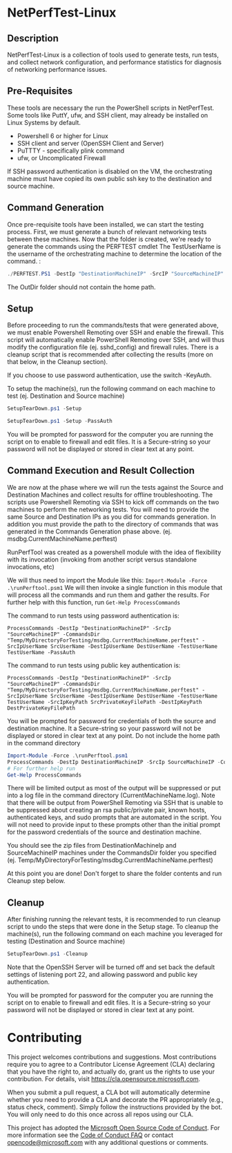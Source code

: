 # NetPerfTest-Linux

## Description

NetPerfTest-Linux is a collection of tools used to generate tests, run tests, and collect network configuration, and performance statistics for diagnosis of networking performance issues. 

## Pre-Requisites
These tools are necessary the run the PowerShell scripts in NetPerfTest. Some tools like PuttY, ufw, and SSH client, may already be installed on Linux Systems by default.

* Powershell 6 or higher for Linux
* SSH client and server (OpenSSH Client and Server)
* PuTTTY - specifically plink command
* ufw, or Uncomplicated Firewall

If SSH password authentication is disabled on the VM, the orchestrating machine must have copied its own public ssh key to the destination and source machine.

## Command Generation
Once pre-requisite tools have been installed, we can start the testing process. 
First, we must generate a bunch of relevant networking tests between these machines. 
Now that the folder is created, we're ready to generate the commands using the PERFTEST cmdlet 
The TestUserName is the username of the orchestrating machine to determine the location of the command. 
:

```PowerShell
./PERFTEST.PS1 -DestIp "DestinationMachineIP" -SrcIP "SourceMachineIP" -OutDir "Temp/MyDirectoryForTesting" -DestUserName "DestinationUserName" -SrcUserName "SourceUserName" -TestUserName "TestUserName"
```

The OutDir folder should not contain the home path.

## Setup

Before proceeding to run the commands/tests that were generated above, we must enable Powershell Remoting over SSH and enable the firewall. This script will automatically enable PowerShell Remoting over SSH, and will thus modify the configuration file (ej. sshd_config) and firewall rules.  There is a cleanup script that is recommended after collecting the results (more on that below, in the Cleanup section).

If you choose to use password authentication, use the switch -KeyAuth.

To setup the machine(s), run the following command on each machine to test (ej. Destination and Source machine)

```PowerShell
SetupTearDown.ps1 -Setup
```

```PowerShell
SetupTearDown.ps1 -Setup -PassAuth
```

You will be prompted for password for the computer you are running the script on to enable to firewall and edit files. It is a Secure-string so your password will not be displayed or stored in clear text at any point.

## Command Execution and Result Collection

We are now at the phase where we will run the tests against the Source and Destination Machines and collect results for offline troubleshooting.
The scripts use Powershell Remoting via SSH to kick off commands on the two machines to perform the networking tests.
You will need to provide the same Source and Destination IPs as you did for commands generation. In addition you must provide the path to the 
directory of commands that was generated in the Commands Generation phase above. (ej. msdbg.CurrentMachineName.perftest)

RunPerfTool was created as a powershell module with the idea of flexibility with its invocation (invoking from another script versus standalone invocations, etc)

We will thus need to import the Module like this: ```Import-Module -Force .\runPerftool.psm1```
We will then invoke a single function in this module that will process all the commands and run them and gather the results. 
For further help with this function, run ```Get-Help ProcessCommands```

The command to run tests using password authentication is:
```
ProcessCommands -DestIp "DestinationMachineIP" -SrcIp "SourceMachineIP" -CommandsDir "Temp/MyDirectoryForTesting/msdbg.CurrentMachineName.perftest" -SrcIpUserName SrcUserName -DestIpUserName DestUserName -TestUserName TestUserName -PassAuth
```

The command to run tests using public key authentication is:
```
ProcessCommands -DestIp "DestinationMachineIP" -SrcIp "SourceMachineIP" -CommandsDir "Temp/MyDirectoryForTesting/msdbg.CurrentMachineName.perftest" -SrcIpUserName SrcUserName -DestIpUserName DestUserName -TestUserName TestUserName -SrcIpKeyPath SrcPrivateKeyFilePath -DestIpKeyPath DestPrivateKeyFilePath
```

You will be prompted for password for credentials of both the source and destination machine. It a Secure-string so your password will not be displayed or stored in clear text at any point. Do not include the home path in the command directory

```PowerShell commands
Import-Module -Force .\runPerftool.psm1
ProcessCommands -DestIp DestinationMachineIP -SrcIp SourceMachineIP -CommandsDir Temp/MyDirectoryForTesting/msdbg.CurrentMachineName.perftest -SrcIpUserName SrcUserName -DestIpUserName DestUserName
# For further help run 
Get-Help ProcessCommands
```

There will be limited output as most of the output will be suppressed or put into a log file in the command directory (CurrentMachineName.log). Note that there will be output from PowerShell Remoting via SSH that is unable to be suppressed about creating an rsa public/private pair, known hosts, authenticated keys, and sudo prompts that are automated in the script. You will not need to provide input to these prompts other than the initial prompt for the password credentials of the source and destination machine. 

You should see the zip files from DestinationMachineIp and SourceMachineIP machines under the 
CommandsDir folder you specified (ej. Temp/MyDirectoryForTesting/msdbg.CurrentMachineName.perftest)

At this point you are done! Don't forget to share the folder contents and run Cleanup step below.

## Cleanup
After finishing running the relevant tests, it is recommended to run cleanup script to undo the steps that were done in the Setup stage. 
To cleanup the machine(s), run the following command on each machine you leveraged for testing (Destination and Source machine)

```PowerShell 
SetupTearDown.ps1 -Cleanup
```

Note that the OpenSSH Server will be turned off and set back the default settings of listening port 22, and allowing password and public key authentication.

You will be prompted for password for the computer you are running the script on to enable to firewall and edit files. It is a Secure-string so your password will not be displayed or stored in clear text at any point.


# Contributing

This project welcomes contributions and suggestions.  Most contributions require you to agree to a
Contributor License Agreement (CLA) declaring that you have the right to, and actually do, grant us
the rights to use your contribution. For details, visit https://cla.opensource.microsoft.com.

When you submit a pull request, a CLA bot will automatically determine whether you need to provide
a CLA and decorate the PR appropriately (e.g., status check, comment). Simply follow the instructions
provided by the bot. You will only need to do this once across all repos using our CLA.

This project has adopted the [Microsoft Open Source Code of Conduct](https://opensource.microsoft.com/codeofconduct/).
For more information see the [Code of Conduct FAQ](https://opensource.microsoft.com/codeofconduct/faq/) or
contact [opencode@microsoft.com](mailto:opencode@microsoft.com) with any additional questions or comments.
